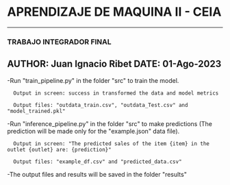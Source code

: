 # APRENDIZAJE DE MAQUINA II - CEIA
-------------------------------------------------------------
### TRABAJO INTEGRADOR FINAL 

AUTHOR: Juan Ignacio Ribet
DATE: 01-Ago-2023
-------------------------------------------------------------

-Run "train_pipeline.py" in the folder "src" to train the model.

      Output in screen: success in transformed the data and model metrics

      Output files: "outdata_train.csv", "outdata_Test.csv" and "model_trained.pkl" 

-Run "inference_pipeline.py" in the folder "src" to make predictions (The prediction will be made only for the "example.json" data file).

      Output in screen: "The predicted sales of the item {item} in the outlet {outlet} are: {prediction}"

      Output files: "example_df.csv" and "predicted_data.csv"



-The output files and results will be saved in the folder "results"
